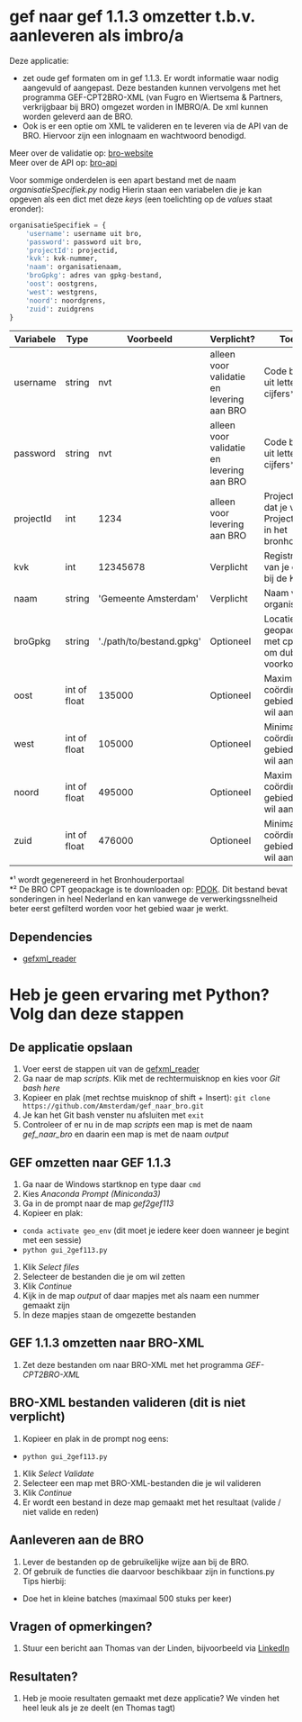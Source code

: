 # gef naar gef 1.1.3 omzetter t.b.v. aanleveren als imbro/a
Deze applicatie:
* zet oude gef formaten om in gef 1.1.3. Er wordt informatie waar nodig aangevuld of aangepast. Deze bestanden kunnen vervolgens met het programma GEF-CPT2BRO-XML (van Fugro en Wiertsema & Partners, verkrijgbaar bij BRO) omgezet worden in IMBRO/A. De xml kunnen worden geleverd aan de BRO.
* Ook is er een optie om XML te valideren en te leveren via de API van de BRO. Hiervoor zijn een inlognaam en wachtwoord benodigd.  

Meer over de validatie op: [bro-website](https://basisregistratieondergrond.nl/inhoud-bro/aanleveren-gebruiken/tools-tips/validatieservice/)  
Meer over de API op: [bro-api](https://www.bronhouderportaal-bro.nl/doc/api.html)

Voor sommige onderdelen is een apart bestand met de naam _organisatieSpecifiek.py_ nodig
Hierin staan een variabelen die je kan opgeven als een dict met deze _keys_ (een toelichting op de _values_ staat eronder):

```python
organisatieSpecifiek = {  
    'username': username uit bro,  
    'password': password uit bro,  
    'projectId': projectid,  
    'kvk': kvk-nummer,  
    'naam': organisatienaam,  
    'broGpkg': adres van gpkg-bestand,  
    'oost': oostgrens,  
    'west': westgrens,  
    'noord': noordgrens,  
    'zuid': zuidgrens  
}
```

| Variabele | Type | Voorbeeld | Verplicht? | Toelichting |
|-----------|------|------------|------------|-------------|
| username | string | nvt | alleen voor validatie en levering aan BRO | Code bestaande uit letters en cijfers*¹ |
| password | string | nvt | alleen voor validatie en levering aan BRO | Code bestaande uit letters en cijfers*¹ |
| projectId | int | 1234 | alleen voor levering aan BRO | Projectnummer dat je vindt onder Projectgegevens in het bronhouderportaal |
| kvk | int | 12345678 | Verplicht | Registratienummer van je organisatie bij de KvK |
| naam | string | 'Gemeente Amsterdam' | Verplicht | Naam van je organisatie |
| broGpkg | string | './path/to/bestand.gpkg' | Optioneel | Locatie van een geopackage*² met cpt-locaties om dubbele te voorkomen |
| oost | int of float | 135000 | Optioneel | Maximale RD x-coördinaat van het gebied waaruit je wil aanleveren |
| west | int of float | 105000 | Optioneel | Minimale RD x-coördinaat van het gebied waaruit je wil aanleveren |
| noord | int of float | 495000 | Optioneel | Maximale RD y-coördinaat van het gebied waaruit je wil aanleveren |
| zuid | int of float | 476000 | Optioneel | Minimale RD y-coördinaat van het gebied waaruit je wil aanleveren |

\*¹ wordt gegenereerd in het Bronhouderportaal  
\*² De BRO CPT geopackage is te downloaden op: [PDOK](https://service.pdok.nl/bzk/brocptvolledigeset/atom/v1_0/brocptvolledigeset.xml). Dit bestand bevat sonderingen in heel Nederland en kan vanwege de verwerkingssnelheid beter eerst gefilterd worden voor het gebied waar je werkt.

## Dependencies
* [gefxml_reader](https://github.com/Amsterdam/gefxml_viewer)

# Heb je geen ervaring met Python? Volg dan deze stappen

## De applicatie opslaan
1. Voer eerst de stappen uit van de [gefxml_reader](https://github.com/Amsterdam/gefxml_viewer)
1. Ga naar de map _scripts_. Klik met de rechtermuisknop en kies voor _Git bash here_
1. Kopieer en plak (met rechtse muisknop of shift + Insert):
`git clone https://github.com/Amsterdam/gef_naar_bro.git`
1. Je kan het Git bash venster nu afsluiten met `exit`
1. Controleer of er nu in de map _scripts_ een map is met de naam _gef\_naar\_bro_ en daarin een map is met de naam _output_

## GEF omzetten naar GEF 1.1.3
1. Ga naar de Windows startknop en type daar `cmd`
1. Kies _Anaconda Prompt (Miniconda3)_
1. Ga in de prompt naar de map _gef2gef113_ 
1. Kopieer en plak:
* `conda activate geo_env` (dit moet je iedere keer doen wanneer je begint met een sessie)
* `python gui_2gef113.py`
1. Klik _Select files_
1. Selecteer de bestanden die je om wil zetten
1. Klik _Continue_
1. Kijk in de map _output_ of daar mapjes met als naam een nummer gemaakt zijn
1. In deze mapjes staan de omgezette bestanden

## GEF 1.1.3 omzetten naar BRO-XML
1. Zet deze bestanden om naar BRO-XML met het programma _GEF-CPT2BRO-XML_

## BRO-XML bestanden valideren (dit is niet verplicht)
1. Kopieer en plak in de prompt nog eens:
* `python gui_2gef113.py`
1. Klik _Select Validate_
1. Selecteer een map met BRO-XML-bestanden die je wil valideren
1. Klik _Continue_
1. Er wordt een bestand in deze map gemaakt met het resultaat (valide / niet valide en reden)

## Aanleveren aan de BRO
1. Lever de bestanden op de gebruikelijke wijze aan bij de BRO. 
2. Of gebruik de functies die daarvoor beschikbaar zijn in functions.py
Tips hierbij:
* Doe het in kleine batches (maximaal 500 stuks per keer)

## Vragen of opmerkingen?
1. Stuur een bericht aan Thomas van der Linden, bijvoorbeeld via [LinkedIn](https://www.linkedin.com/in/tjmvanderlinden/)

## Resultaten?
1. Heb je mooie resultaten gemaakt met deze applicatie? We vinden het heel leuk als je ze deelt (en Thomas tagt)
